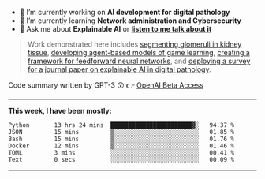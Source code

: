 - 🔭 I’m currently working on **AI development for digital pathology**
- 🌱 I’m currently learning **Network administration and Cybersecurity**
- 💬 Ask me about **Explainable AI** or **[listen to me talk about it](https://www.empaia.org/academy-2-3)**

> Work demonstrated here includes [segmenting glomeruli in kidney tissue](https://github.com/theodore-evans/glomeruli-segmentation), [developing agent-based models of game learning](https://github.com/theodore-evans/k-level-reasoning), [creating a framework for feedforward neural networks](https://github.com/theodore-evans/feedforward-neural-network), and [deploying a survey for a journal paper on explainable AI in digital pathology](https://github.com/theodore-evans/xai-in-digital-pathology). 

Code summary written by GPT-3 :astonished: 👉 [OpenAI Beta Access](https://beta.openai.com/)

-------

**This week, I have been mostly:**
<!--START_SECTION:waka-->

```text
Python       13 hrs 24 mins  ███████████████████████▓░   94.37 %
JSON         15 mins         ▒░░░░░░░░░░░░░░░░░░░░░░░░   01.85 %
Bash         15 mins         ▒░░░░░░░░░░░░░░░░░░░░░░░░   01.76 %
Docker       12 mins         ▒░░░░░░░░░░░░░░░░░░░░░░░░   01.46 %
TOML         3 mins          ░░░░░░░░░░░░░░░░░░░░░░░░░   00.41 %
Text         0 secs          ░░░░░░░░░░░░░░░░░░░░░░░░░   00.09 %
```

<!--END_SECTION:waka-->

-------
